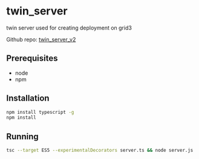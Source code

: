 # twin_server

twin server used for creating deployment on grid3

Github repo: [twin_server_v2](https://github.com/threefoldtech/twin_server_v2.git)

## Prerequisites

- node
- npm

## Installation

```bash
npm install typescript -g
npm install

```

## Running

```bash
tsc --target ES5 --experimentalDecorators server.ts && node server.js
```
